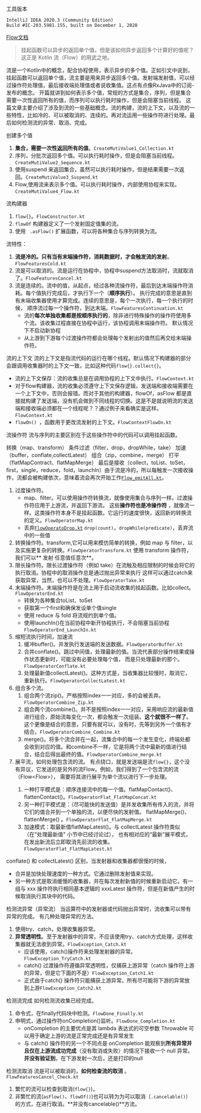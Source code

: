工具版本

```
IntelliJ IDEA 2020.3 (Community Edition)
Build #IC-203.5981.155, built on December 1, 2020
```

[Flow文档](https://www.kotlincn.net/docs/reference/coroutines/flow.html)
> 挂起函数可以异步的返回单个值，但是该如何异步返回多个计算好的值呢？这正是 Kotlin 流（Flow）的用武之地。

流是一个Kotlin中的概念，配合协程使用，表示异步的多个值。正如引文中说到，挂起函数可以返回单个值，流主要是用来异步返回多个值。发射端发射值，可以经过操作符处理值，最后接收端处理值或者说收集值。这点有点像RxJava中的订阅-发布的概念。
开篇就讲到如何表示多个值，常规的方式是集合，序列，但是集合需要一次性返回所有的值，而序列可以执行耗时操作，但是会阻塞当前线程。
这篇文章主要介绍了涉及到流的一些基础概念。流的构建，流的上下文，以及流的一些特性，比如冷的、可以被取消的、连续的。再对流运用一些操作符进行处理。最后如何检测流的异常、取消、完成。

创建多个值

1. **集合，需要一次性返回所有的值**。`CreateMutiValue1_Collection.kt`
2. 序列，分批次返回多个值。可以执行耗时操作，但是会阻塞当前线程。`CreateMutiValue2_Sequence.kt`
3. 使用suspend 来返回集合，虽然可以执行耗时操作，但是结果需要一次返回。`CreateMutiValue3_Suspend.kt`
4. Flow,使用流来表示多个值。可以执行耗时操作，内部使用协程来实现。`CreateMutiValue4_Flow.kt`

流构建器

1. `flow{}`。`FlowConstructor.kt`
2. `flowOf` 构建器定义了一个发射固定值集的流。
3. 使用 ` .asFlow()` 扩展函数，可以将各种集合与序列转换为流。

流特性：

1. **流是冷的。只有当有末端操作符，消耗数据时，才会触发流的发射**。`FlowFeaturesCold.kt`
2. 流是可以取消的。流是运行在协程中，协程中suspend方法取消时，流就取消了。`FlowFeaturesCancel.kt`
3. 流是连续的。流中的值，从起点，经过各种流操作符，最后到达末端操作符消耗。每个值执行完成后，才执行下一个（**顺序执行**）。 执行完成的意思是直到有末端收集器使用才算完成。连续的意思是，每个一次执行，每一个执行的时候，
   顺序流过每一个操作符，到达末端。`FlowFeaturesContinuation.kt`
    * 流的**每次单独收集都是按顺序执行的**，除非进行特殊操作的操作符使用多个流。该收集过程直接在协程中运行，该协程调用末端操作符。 默认情况下不启动新协程
    * 从上游到下游每个过渡操作符都会处理每个发射出的值然后再交给末端操作符。

流的上下文 流的上下文是指流代码的运行在哪个线程。默认情况下构建器的部分会跟调用收集器时的上下文一致，比如这种代码`flow{}.collect{}`。

* 流的上下文保存：流的收集总是在调用协程的上下文中执行。`FlowContext.kt`
* 对于flow构建器，流的收集必须遵守上下文保存逻辑，发送端和接收端需要在一个上下文中，否则会报错。而对于其他的构建器，flowOf，asFlow
  都是直接就构建了发送端，没有机会做到不同线程的切换。这是不是就说明流的发送端和接收端必须都在一个线程呢？？通过例子来看确实是这样。`FlowContext.kt`
* `flowOn() `，函数用于更改流发射的上下文。`FlowContextFlowOn.kt`

流操作符 流与序列的主要区别在于这些操作符中的代码可以调用挂起函数。

转换（map、transform）
条件过滤（filter，drop，dropWhile，take）
加速（buffer，conflate,collectLatest）
组合（zip，combine，merge）
打平（flatMapContract、flatMapMerge）
最后是接收（collect，toList、toSet，first，single，reduce，fold，launchIn）由于流是冷的，所以每触发一次接收操作，流都会被构建依次，意味着流会再次开始工作[`Flow_emitAll.kt`](Flow_emitAll.kt)。
1. 过度操作符。
   * map、filter。可以使用操作符转换流，就像使用集合与序列一样。过渡操作符应用于上游流，并返回下游流。 这些**操作符也是冷操作符**
   ，就像流一样。这类操作符本身不是挂起函数。它运行的速度很快，返回新的转换流的定义。`FlowOperatorMap.kt`
   * 丢弃[`FlowOperatoDrop.kt`](FlowOperatoDrop.kt) `drop(count)`，`dropWhile(predicate)`，丢弃流中的一些值
2. 转换操作符。transform,它可以用来模仿简单的转换，例如 map 与 filter，以及实施更复杂的转换。`FlowOperatorTransform.kt`
   使用 transform 操作符，我们可以** 发射 任意值任意次**。
3. 限长操作符。限长过渡操作符（例如 take）在流触及相应限制的时候会将它的执行取消。协程中的取消操作总是通过抛出异常来执行 这样可以通过catch来获取异常，当然，也可以不处理。`FlowOperatorTake.kt`
4. 末端操作符。末端操作符是在流上用于启动流收集的挂起函数。比如collect。`FlowOperatorEnd.kt`
    * 转换为各种集合toList、toSet
    * 获取第一个first和确保发设单个值single
    * 使用 reduce 与 fold 将流规约到单个值。
    * 使用launchIn()在当前协程中新开协程执行，不会阻塞当前协程`FlowOperatorEnd_LaunchIn.kt`
5. 缩短流执行时间，加速流
    1. 缓冲buffer()。并发执行发送端的发送数据。`FlowOperatorBuffer.kt`
    2. 合并conflate()。跳过中间值，处理最新的值。当流代表部分操作结果或操作状态更新时，可能没有必要处理每个值， 而是只处理最新的那个。`FlowOperatorConflate.kt`
    3. 处理最新值collectLatest()。这种方式是，当收集器比较慢时，取消它，重新执行。`FlowOperatorCollectLatest.kt`
6. 组合多个流。
    1. 组合两个流zip()。严格按照index一一对应，多的会被丢弃。`FlowOperatorCombine_Zip.kt`
    2. 组合两个流combine()。并不是按照index一一对应，采用响应流的最新值进行组合，原始流每变化一次，都会触发一次组装。**这个就很不一样了**。
       这个更像是结合的意思，只要有就可以，没有时，先等到另外一个值有才结合。`FlowOperatorCombine_Combine.kt`
    3. merge()。将多个流合并在一起，流集合中的每一个发生变化，终端处都会收到对应的值。和combine不一样，它是将两个流中最新的值进行结合，结合后得出最终的值。`FlowOperatorCombine_merge.kt`
7. 展平流，如何处理包含流的流。 有点绕口，就是发送端是流`flow{}`，这个没有异议，它发送的是另外的流Flow。例如，我们得到了一个包含流的流（Flow<Flow<String>>）， 需要将其进行展平为单个流以进行下一步处理。
    1. 一种打平模式是：顺序连接流中的每一个值。flatMapContact()、flattenContact()。`FlowOperatorFlat_FlatMapConcat.kt`
    2. 另一种打平模式是：（尽可能快的发送值）是并发收集所有传入的流，并将它们的值合并到一个单独的流，以便尽快的发射值。 flatMapMerge()、flattenMerge()
       。`FlowOperatorFlat_FlatMapMerge.kt`
    3. 加速模式：取最新值flatMapLatest()。与 collectLatest 操作符类似（在"处理最新值" 小节中已经讨论过），
       也有相对应的“最新”展平模式，在发出新流后立即取消先前流的收集。`FlowOperatorFlat_FlatMapLatest.kt`

conflate() 和 collectLatest() 区别，当发射器和收集器都很慢的时候，

* 合并是加快处理速度的一种方式。它通过删除发射值来实现。
* 另一种方式是取消缓慢的收集器，并在每次发射新值的时候重新启动它。有一组与 xxx 操作符执行相同基本逻辑的 xxxLatest 操作符，但是在新值产生的时候取消执行其块中的代码。

检测流异常（异常流） 当运算符中的发射器或代码抛出异常时，流收集可以带有异常的完成。 有几种处理异常的方法。

1. 使用try、catch，处理收集器异常。
2. **异常透明性**。至于发射器中的异常，不应该使用try、catch方式处理，这样收集器就无法收到异常。`FlowException_Catch.kt`
    * 应该使用，catch()操作符来处理发射器的异常。`FlowException_TryCatch.kt`
    * catch() 过渡操作符遵循异常透明性，仅捕获上游异常（catch 操作符上游的异常，但是它下面的不是）`FlowException_Catch1.kt`
    * 正式由于catch() 操作符只能捕获上游异常。所有尽可能将下游的异常放到上游`FlowException_Catch2.kt`

检测流完成 如何检测流收集已经完成。

1. 命令式，在finally代码块中检测。`FlowDone_Finally.kt`
2. 申明式，通过操作符onCompletion()监听。`FlowDone_Completion.kt`
    * onCompletion 的主要优点是其 lambda 表达式的可空参数 Throwable 可以用于确定上游的流是正常完成还是有异常发生
    * 与 catch() 操作符的另一个不同点是 onCompletion 能观察到**所有异常并且仅在上游流成功完成**（没有取消或失败）的情况下接收一个 null 异常。**并没有验证到**，在下游发射一次后，还是打印的null

检测流取消 流是可以被取消的，**如何检查流的取消** 。`FlowFeaturesCancel_Check.kt`

1. 繁忙的流可以检查到取消(`flow{}`)，
2. 非繁忙的流(`asFlow()`、`flowOf()`)也可以转为为可以取消（`.cancelable()`）的方式，在进行取消。**并没有cancelable()**方法。